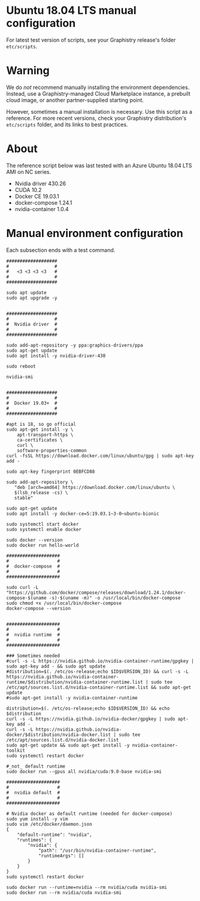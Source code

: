 # Ubuntu 18.04 LTS manual configuration

For latest test version of scripts, see your Graphistry release's folder `etc/scripts`.

# Warning

We do *not* recommend manually installing the environment dependencies. Instead, use a Graphistry-managed Cloud Marketplace instance, a prebuilt cloud image, or another partner-supplied starting point.

However, sometimes a manual installation is necessary. Use this script as a reference. For more recent versions, check your Graphistry distribution's `etc/scripts` folder, and its links to best practices.

# About

The reference script below was last tested with an Azure Ubuntu 18.04 LTS  AMI on NC series. 


* Nvidia driver 430.26
* CUDA 10.2
* Docker CE 19.03.1
* docker-compose 1.24.1
* nvidia-container 1.0.4


# Manual environment configuration

Each subsection ends with a test command. 

```
###################
#                 #
#   <3 <3 <3 <3   #
#                 #
###################

sudo apt update
sudo apt upgrade -y


###################
#                 #
#  Nvidia driver  #
#                 #
###################

sudo add-apt-repository -y ppa:graphics-drivers/ppa
sudo apt-get update
sudo apt install -y nvidia-driver-430

sudo reboot

nvidia-smi


###################
#                 #
#  Docker 19.03+  #
#                 #
###################

#apt is 18, so go official
sudo apt-get install -y \
    apt-transport-https \
    ca-certificates \
    curl \
    software-properties-common
curl -fsSL https://download.docker.com/linux/ubuntu/gpg | sudo apt-key add -

sudo apt-key fingerprint 0EBFCD88

sudo add-apt-repository \
   "deb [arch=amd64] https://download.docker.com/linux/ubuntu \
   $(lsb_release -cs) \
   stable"

sudo apt-get update
sudo apt install -y docker-ce=5:19.03.1~3-0~ubuntu-bionic

sudo systemctl start docker
sudo systemctl enable docker

sudo docker --version
sudo docker run hello-world

####################
#                  #
#  docker-compose  #
#                  #
####################

sudo curl -L "https://github.com/docker/compose/releases/download/1.24.1/docker-compose-$(uname -s)-$(uname -m)" -o /usr/local/bin/docker-compose
sudo chmod +x /usr/local/bin/docker-compose
docker-compose --version


####################
#                  #
#  nvidia runtime  #
#                  #
####################

### Sometimes needed
#curl -s -L https://nvidia.github.io/nvidia-container-runtime/gpgkey | sudo apt-key add - && sudo apt update
#distribution=$(. /etc/os-release;echo $ID$VERSION_ID) && curl -s -L https://nvidia.github.io/nvidia-container-runtime/$distribution/nvidia-container-runtime.list | sudo tee /etc/apt/sources.list.d/nvidia-container-runtime.list && sudo apt-get update
#sudo apt-get install -y nvidia-container-runtime

distribution=$(. /etc/os-release;echo $ID$VERSION_ID) && echo $distribution
curl -s -L https://nvidia.github.io/nvidia-docker/gpgkey | sudo apt-key add -
curl -s -L https://nvidia.github.io/nvidia-docker/$distribution/nvidia-docker.list | sudo tee /etc/apt/sources.list.d/nvidia-docker.list
sudo apt-get update && sudo apt-get install -y nvidia-container-toolkit
sudo systemctl restart docker

#_not_ default runtime
sudo docker run --gpus all nvidia/cuda:9.0-base nvidia-smi

####################
#                  #
#  nvidia default  #
#                  #
####################

# Nvidia docker as default runtime (needed for docker-compose)
sudo yum install -y vim
sudo vim /etc/docker/daemon.json
{
    "default-runtime": "nvidia",
    "runtimes": {
        "nvidia": {
            "path": "/usr/bin/nvidia-container-runtime",
            "runtimeArgs": []
        }
    }
}
sudo systemctl restart docker

sudo docker run --runtime=nvidia --rm nvidia/cuda nvidia-smi
sudo docker run --rm nvidia/cuda nvidia-smi
```

